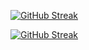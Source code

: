 [![GitHub Streak](http://github-readme-streak-stats.herokuapp.com?user=odie100&theme=onedark&hide_border=true&mode=weekly)](https://git.io/streak-stats)

[![GitHub Streak](https://streak-stats.demolab.com/?user=odie100)](https://git.io/streak-stats)
